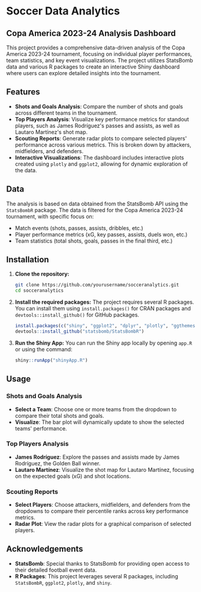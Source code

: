 # Soccer Data Analytics

## Copa America 2023-24 Analysis Dashboard

This project provides a comprehensive data-driven analysis of the Copa America 2023-24 tournament, focusing on individual player performances, team statistics, and key event visualizations. The project utilizes StatsBomb data and various R packages to create an interactive Shiny dashboard where users can explore detailed insights into the tournament.

## Features

- **Shots and Goals Analysis**: Compare the number of shots and goals across different teams in the tournament.
- **Top Players Analysis**: Visualize key performance metrics for standout players, such as James Rodríguez's passes and assists, as well as Lautaro Martínez's shot map.
- **Scouting Reports**: Generate radar plots to compare selected players' performance across various metrics. This is broken down by attackers, midfielders, and defenders.
- **Interactive Visualizations**: The dashboard includes interactive plots created using `plotly` and `ggplot2`, allowing for dynamic exploration of the data.

## Data

The analysis is based on data obtained from the StatsBomb API using the `StatsBombR` package. The data is filtered for the Copa America 2023-24 tournament, with specific focus on:
- Match events (shots, passes, assists, dribbles, etc.)
- Player performance metrics (xG, key passes, assists, duels won, etc.)
- Team statistics (total shots, goals, passes in the final third, etc.)

## Installation

1. **Clone the repository:**
    ```bash
    git clone https://github.com/yourusername/socceranalytics.git
    cd socceranalytics
    ```

2. **Install the required packages:**
    The project requires several R packages. You can install them using `install.packages()` for CRAN packages and `devtools::install_github()` for GitHub packages.

    ```r
    install.packages(c("shiny", "ggplot2", "dplyr", "plotly", "ggthemes", "ggrepel", "ggsoccer", "SBpitch", "tidyverse"))
    devtools::install_github("statsbomb/StatsBombR")
    ```

3. **Run the Shiny App:**
    You can run the Shiny app locally by opening `app.R` or using the command:
    ```r
    shiny::runApp("shinyApp.R")
    ```

## Usage

### Shots and Goals Analysis

- **Select a Team**: Choose one or more teams from the dropdown to compare their total shots and goals.
- **Visualize**: The bar plot will dynamically update to show the selected teams' performance.

### Top Players Analysis

- **James Rodríguez**: Explore the passes and assists made by James Rodríguez, the Golden Ball winner.
- **Lautaro Martínez**: Visualize the shot map for Lautaro Martínez, focusing on the expected goals (xG) and shot locations.

### Scouting Reports

- **Select Players**: Choose attackers, midfielders, and defenders from the dropdowns to compare their percentile ranks across key performance metrics.
- **Radar Plot**: View the radar plots for a graphical comparison of selected players.


## Acknowledgements

- **StatsBomb**: Special thanks to StatsBomb for providing open access to their detailed football event data.
- **R Packages**: This project leverages several R packages, including `StatsBombR`, `ggplot2`, `plotly`, and `shiny`.

